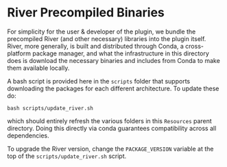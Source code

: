 # River Precompiled Binaries

For simplicity for the user & developer of the plugin, we bundle the precompiled River (and other necessary) libraries into the plugin itself. River, more generally, is built and distributed through Conda, a cross-platform package manager, and what the infrastructure in this directory does is download the necessary binaries and includes from Conda to make them available locally.

A bash script is provided here in the `scripts` folder that supports downloading the packages for each different architecture. To update these do:

```
bash scripts/update_river.sh
```

which should entirely refresh the various folders in this `Resources` parent directory. Doing this directly via conda guarantees compatibility across all dependencies.

To upgrade the River version, change the `PACKAGE_VERSION` variable at the top of the `scripts/update_river.sh` script.
